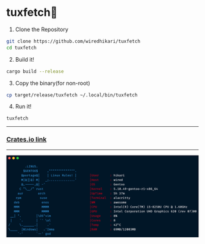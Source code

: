 # tuxfetch🐧

1. Clone the Repository
```sh
git clone https://github.com/wiredhikari/tuxfetch
cd tuxfetch
```

2. Build it!

```sh
cargo build --release
```

3. Copy the binary(for non-root)
```sh
cp target/release/tuxfetch ~/.local/bin/tuxfetch
```
4. Run it!
```
tuxfetch
```

----------------

### [Crates.io link](https://crates.io/crates/tuxfetch)

----------------

![Screenshot 1](./ss.png)

